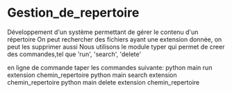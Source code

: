# Gestion_de_repertoire
Développement d'un système permettant de gérer le contenu d'un répertoire
On peut rechercher des fichiers ayant une extension donnée, on peut les supprimer aussi
Nous utilisons le module typer qui permet de creer des commandes,tel que 'run', 'search', 'delete'

en ligne de commande taper les commandes  suivante: 
   python main run extension chemin_repertoire 
   python main search extension chemin_repertoire 
   python main delete extension chemin_repertoire 